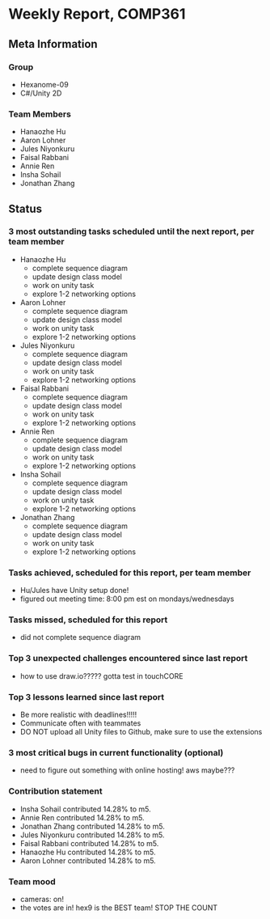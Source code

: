 # Weekly Report, COMP361

## Meta Information

### Group

 * Hexanome-09
 * C#/Unity 2D

### Team Members

 * Hanaozhe Hu
 * Aaron Lohner
 * Jules Niyonkuru
 * Faisal Rabbani
 * Annie Ren
 * Insha Sohail
 * Jonathan Zhang


## Status

### 3 most outstanding tasks scheduled until the next report, per team member

 * Hanaozhe Hu
   * complete sequence diagram
   * update design class model
   * work on unity task
   * explore 1-2 networking options
 * Aaron Lohner
   * complete sequence diagram
   * update design class model
   * work on unity task
   * explore 1-2 networking options
 * Jules Niyonkuru
   * complete sequence diagram
   * update design class model
   * work on unity task
   * explore 1-2 networking options
 * Faisal Rabbani
   * complete sequence diagram
   * update design class model
   * work on unity task
   * explore 1-2 networking options
 * Annie Ren
   * complete sequence diagram
   * update design class model
   * work on unity task
   * explore 1-2 networking options
 * Insha Sohail
   * complete sequence diagram
   * update design class model
   * work on unity task
   * explore 1-2 networking options
 * Jonathan Zhang
   * complete sequence diagram
   * update design class model
   * work on unity task
   * explore 1-2 networking options

### Tasks achieved, scheduled for this report, per team member
   * Hu/Jules have Unity setup done!
   * figured out meeting time: 8:00 pm est on mondays/wednesdays
   
### Tasks missed, scheduled for this report 
   * did not complete sequence diagram

### Top 3 unexpected challenges encountered since last report
   * how to use draw.io????? gotta test in touchCORE

### Top 3 lessons learned since last report
   * Be more realistic with deadlines!!!!!
   * Communicate often with teammates
   * DO NOT upload all Unity files to Github, make sure to use the extensions

### 3 most critical bugs in current functionality (optional)
   * need to figure out something with online hosting! aws maybe???

### Contribution statement
   * Insha Sohail contributed 14.28% to m5.
   * Annie Ren contributed 14.28% to m5.
   * Jonathan Zhang contributed 14.28% to m5.
   * Jules Niyonkuru contributed 14.28% to m5.
   * Faisal Rabbani contributed 14.28% to m5.
   * Hanaozhe Hu contributed 14.28% to m5.
   * Aaron Lohner contributed 14.28% to m5.
   

### Team mood

   * cameras: on! 
   * the votes are in! hex9 is the BEST team! STOP THE COUNT
